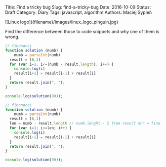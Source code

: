Title:		Find a tricky bug
Slug:			find-a-tricky-bug
Date:			2016-10-09
Status:		Draft
Category: Diary
Tags:			javascript, algorithm
Authors:	Maciej Sypień
<!-- Summary: Sample summary -->

<div class="intro-article-image-sm" markdown="1">
  ![Linux logo]({filename}/images/linux_logo_pinguin.jpg)
</div>

Find the difference between those to code snippets and why one of them is wrong.

```javascript
// fibonacci
function solution (numb) {
	numb = parseInt(numb)
  result = [0,1]
  for (var i=1; i<=(numb - result.length); i++) {
  	console.log(i)
    result[i+1] = result[i-1] + result[i]
  }
  return result.join(", ");
}

console.log(solution(90));
```

```javascript
// fibonacci
function solution (numb) {
	numb = parseInt(numb)
  result = [0,1]
  len = numb - result.length // numb.lenght - 2 from result arr = final
  for (var i=1; i<=len; i++) {
  	console.log(i)
    result[i+1] = result[i-1] + result[i]
  }
  return result.join(", ");
}

console.log(solution(90));
```


[github]: https://github.com

